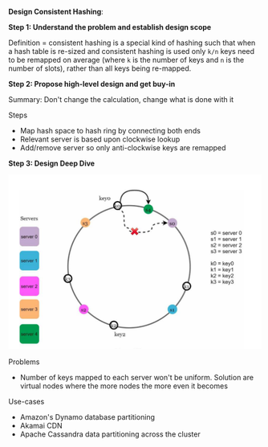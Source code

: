 **Design Consistent Hashing**:

**Step 1: Understand the problem and establish design scope**

Definition = consistent hashing is a special kind of hashing such that when a hash table is re-sized and consistent hashing is used only `k/n` keys need to be remapped on average (where `k` is the number of keys and `n` is the number of slots), rather than all keys being re-mapped.

**Step 2: Propose high-level design and get buy-in**

Summary: Don't change the calculation, change what is done with it

Steps
* Map hash space to hash ring by connecting both ends
* Relevant server is based upon clockwise lookup
* Add/remove server so only anti-clockwise keys are remapped

**Step 3: Design Deep Dive**

![image info](./../../../images/consistent_hashing.png)

Problems
* Number of keys mapped to each server won't be uniform. Solution are virtual nodes where the more nodes the more even it becomes

Use-cases
* Amazon's Dynamo database partitioning
* Akamai CDN
* Apache Cassandra data partitioning across the cluster